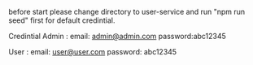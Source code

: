 before start please change directory to user-service and run "npm run seed" first for default credintial.

Credintial
Admin : 
  email: admin@admin.com
  password:abc12345

User :
  email: user@user.com
  password: abc12345